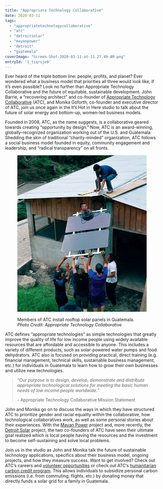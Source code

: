 ```yaml
---
title: "Appropriate Technology Collaborative"
date: 2020-03-11
tags: 
  - "appropriatetechnologycollaborative"
  - "atc"
  - "detroitsolar"
  - "mayanpower"
  - "detroit"
  - "guatemala"
coverImage: "Screen-Shot-2020-03-11-at-11.27.49-AM.png"
entryId: '1_tiqrsje9'
---
```


Ever heard of the triple bottom line: people, profits, and planet? Ever wondered what a business model that priorities all three would look like, if it’s even possible? Look no further than Appropriate Technology Collaborative and the future of equitable, sustainable development. John Barrie, a “recovering architect” and co-founder of [Appropriate Technology Collaborative](https://www.apptechdesign.org/about-atc-2) (ATC), and Monika Goforth, co-founder and executive director of ATC, join us once again in the It’s Hot in Here studio to talk about the future of solar energy and bottom-up, women-led business models. 

Founded in 2008, ATC, as the name suggests, is a collaborative geared towards creating “opportunity by design.” Now, ATC is an award-winning, globally-recognized organization working out of the U.S. and Guatemala. Shedding the skin of traditional “charity-minded” organization, ATC follows a social business model founded in equity, community engagement and leadership, and “radical transparency” on all fronts. 

<figure>

![](images/Screen-Shot-2020-03-04-at-4.22.18-PM.png)

<figcaption>

Members of ATC install rooftop solar panels in Guatemala.  
_Photo Credit: Appropriate Technology Collaborative_

</figcaption>

</figure>

ATC defines “appropriate technologies” as simple technologies that greatly improve the quality of life for low income people using widely available resources that are affordable and accessible to anyone. This includes a variety of different products, such as solar-powered water pumps and food dehydrators. ATC also is focused on providing practical, direct training (e.g. financial management, technical skills, sustainable business management, etc.) for individuals in Guatemala to learn how to grow their own businesses and utilize new technologies.

> _“Our purpose is to design, develop, demonstrate and distribute appropriate technological solutions for meeting the basic human needs of low income people worldwide.”_ 
> 
> \- Appropriate Technology Collaborative Mission Statement 

John and Monika go on to discuss the ways in which they have structured ATC to prioritize gender and racial equality within the collaborative, how technological collaboratives work, as well as some personal stories about their experiences. With the [Mayan Power](https://www.apptechdesign.org/mayan-power-and-light-3) project and, more recently, the [Detroit Solar](https://www.apptechdesign.org/detroit-solar) project, the two co-founders of ATC have seen their ultimate goal realized which is local people having the resources and the investment to become self-sustaining and solve local problems. 

Join us in the studio as John and Monika talk the future of sustainable technology applications, specifics about their business model, ongoing projects, and how they measure success. Want to get involved? Check out ATC’s careers and [volunteer opportunities](https://www.apptechdesign.org/volunteer-2) or check out ATC’s [humanitarian carbon credit program](https://www.globalgiving.org/projects/carbon-credits/?rf=ggWidget). This allows individuals to subsidize personal carbon emissions (i.e. from commuting, flights, etc.) by donating money that directly funds a solar grid for a family in Guatemala.
